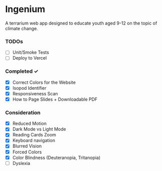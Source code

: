 # Ingenium

A terrarium web app designed to educate youth aged 9-12 on the topic of climate change.

### TODOs

-   [ ] Unit/Smoke Tests
-   [ ] Deploy to Vercel

### Completed ✓

-   [x] Correct Colors for the Website
-   [x] Isopod Identifier
-   [x] Responsiveness Scan
-   [x] How to Page Slides + Downloadable PDF

### Consideration

-   [x] Reduced Motion
-   [x] Dark Mode vs Light Mode
-   [x] Reading Cards Zoom
-   [x] Keyboard navigation
-   [x] Blurred Vision
-   [x] Forced Colors
-   [x] Color Blindness (Deuteranopia, Tritanopia)
-   [ ] Dyslexia
